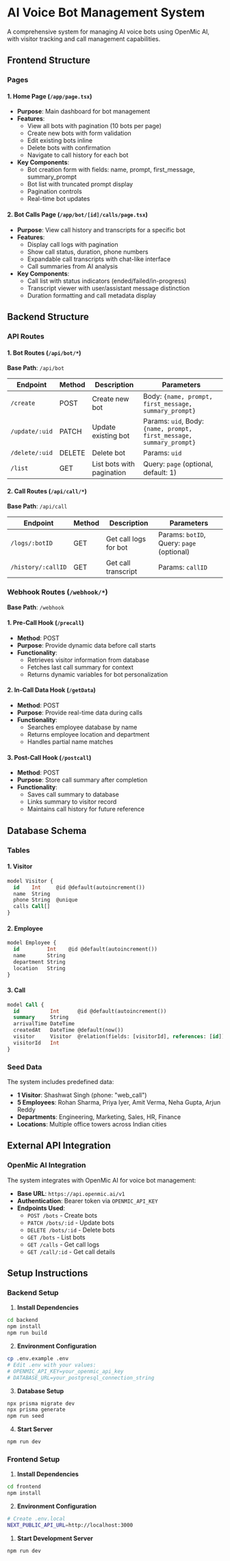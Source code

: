 # AI Voice Bot Management System

A comprehensive system for managing AI voice bots using OpenMic AI, with visitor tracking and call management capabilities.


## Frontend Structure

### Pages

#### 1. **Home Page** (`/app/page.tsx`)
- **Purpose**: Main dashboard for bot management
- **Features**:
  - View all bots with pagination (10 bots per page)
  - Create new bots with form validation
  - Edit existing bots inline
  - Delete bots with confirmation
  - Navigate to call history for each bot
- **Key Components**:
  - Bot creation form with fields: name, prompt, first_message, summary_prompt
  - Bot list with truncated prompt display
  - Pagination controls
  - Real-time bot updates

#### 2. **Bot Calls Page** (`/app/bot/[id]/calls/page.tsx`)
- **Purpose**: View call history and transcripts for a specific bot
- **Features**:
  - Display call logs with pagination
  - Show call status, duration, phone numbers
  - Expandable call transcripts with chat-like interface
  - Call summaries from AI analysis
- **Key Components**:
  - Call list with status indicators (ended/failed/in-progress)
  - Transcript viewer with user/assistant message distinction
  - Duration formatting and call metadata display

## Backend Structure

### API Routes

#### 1. **Bot Routes** (`/api/bot/*`)

**Base Path**: `/api/bot`

| Endpoint | Method | Description | Parameters |
|----------|--------|-------------|------------|
| `/create` | POST | Create new bot | Body: `{name, prompt, first_message, summary_prompt}` |
| `/update/:uid` | PATCH | Update existing bot | Params: `uid`, Body: `{name, prompt, first_message, summary_prompt}` |
| `/delete/:uid` | DELETE | Delete bot | Params: `uid` |
| `/list` | GET | List bots with pagination | Query: `page` (optional, default: 1) |

#### 2. **Call Routes** (`/api/call/*`)

**Base Path**: `/api/call`

| Endpoint | Method | Description | Parameters |
|----------|--------|-------------|------------|
| `/logs/:botID` | GET | Get call logs for bot | Params: `botID`, Query: `page` (optional) |
| `/history/:callID` | GET | Get call transcript | Params: `callID` |

### Webhook Routes (`/webhook/*`)

**Base Path**: `/webhook`

#### 1. **Pre-Call Hook** (`/precall`)
- **Method**: POST
- **Purpose**: Provide dynamic data before call starts
- **Functionality**:
  - Retrieves visitor information from database
  - Fetches last call summary for context
  - Returns dynamic variables for bot personalization

#### 2. **In-Call Data Hook** (`/getData`)
- **Method**: POST
- **Purpose**: Provide real-time data during calls
- **Functionality**:
  - Searches employee database by name
  - Returns employee location and department
  - Handles partial name matches

#### 3. **Post-Call Hook** (`/postcall`)
- **Method**: POST
- **Purpose**: Store call summary after completion
- **Functionality**:
  - Saves call summary to database
  - Links summary to visitor record
  - Maintains call history for future reference


##  Database Schema

### Tables

#### 1. **Visitor**
```sql
model Visitor {
  id    Int     @id @default(autoincrement())
  name  String
  phone String  @unique
  calls Call[]
}
```

#### 2. **Employee**
```sql
model Employee {
  id         Int    @id @default(autoincrement())
  name       String
  department String
  location   String
}
```

#### 3. **Call**
```sql
model Call {
  id          Int      @id @default(autoincrement())
  summary     String
  arrivalTime DateTime
  createdAt   DateTime @default(now())
  visitor     Visitor  @relation(fields: [visitorId], references: [id])
  visitorId   Int
}
```

### Seed Data

The system includes predefined data:
- **1 Visitor**: Shashwat Singh (phone: "web_call")
- **5 Employees**: Rohan Sharma, Priya Iyer, Amit Verma, Neha Gupta, Arjun Reddy
- **Departments**: Engineering, Marketing, Sales, HR, Finance
- **Locations**: Multiple office towers across Indian cities

##  External API Integration

### OpenMic AI Integration

The system integrates with OpenMic AI for voice bot management:

- **Base URL**: `https://api.openmic.ai/v1`
- **Authentication**: Bearer token via `OPENMIC_API_KEY`
- **Endpoints Used**:
  - `POST /bots` - Create bots
  - `PATCH /bots/:id` - Update bots  
  - `DELETE /bots/:id` - Delete bots
  - `GET /bots` - List bots
  - `GET /calls` - Get call logs
  - `GET /call/:id` - Get call details

## Setup Instructions

### Backend Setup

1. **Install Dependencies**
```bash
cd backend
npm install
npm run build
```

2. **Environment Configuration**
```bash
cp .env.example .env
# Edit .env with your values:
# OPENMIC_API_KEY=your_openmic_api_key
# DATABASE_URL=your_postgresql_connection_string
```

3. **Database Setup**
```bash
npx prisma migrate dev
npx prisma generate
npm run seed
```

4. **Start Server**
```bash
npm run dev
```

### Frontend Setup

1. **Install Dependencies**
```bash
cd frontend
npm install
```

2. **Environment Configuration**
```bash
# Create .env.local
NEXT_PUBLIC_API_URL=http://localhost:3000
```


1. **Start Development Server**
```bash
npm run dev
```

